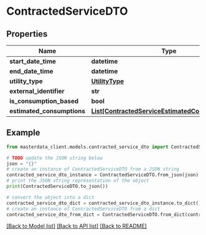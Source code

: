 # ContractedServiceDTO


## Properties

Name | Type | Description | Notes
------------ | ------------- | ------------- | -------------
**start_date_time** | **datetime** |  | [optional] 
**end_date_time** | **datetime** |  | [optional] 
**utility_type** | [**UtilityType**](UtilityType.md) |  | [optional] 
**external_identifier** | **str** |  | [optional] 
**is_consumption_based** | **bool** |  | [optional] 
**estimated_consumptions** | [**List[ContractedServiceEstimatedConsumptionDTO]**](ContractedServiceEstimatedConsumptionDTO.md) |  | [optional] 

## Example

```python
from masterdata_client.models.contracted_service_dto import ContractedServiceDTO

# TODO update the JSON string below
json = "{}"
# create an instance of ContractedServiceDTO from a JSON string
contracted_service_dto_instance = ContractedServiceDTO.from_json(json)
# print the JSON string representation of the object
print(ContractedServiceDTO.to_json())

# convert the object into a dict
contracted_service_dto_dict = contracted_service_dto_instance.to_dict()
# create an instance of ContractedServiceDTO from a dict
contracted_service_dto_from_dict = ContractedServiceDTO.from_dict(contracted_service_dto_dict)
```
[[Back to Model list]](../README.md#documentation-for-models) [[Back to API list]](../README.md#documentation-for-api-endpoints) [[Back to README]](../README.md)


